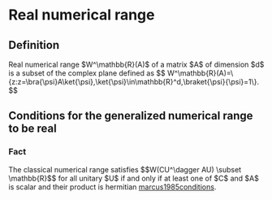 Real numerical range
====================

Definition
----------

Real numerical range \$W\^\\mathbb{R}(A)\$ of a matrix \$A\$ of
dimension \$d\$ is a subset of the complex plane defined as \$\$
W\^\\mathbb{R}(A)=\\{z:z=\\bra{\\psi}A\\ket{\\psi},\\ket{\\psi}\\in\\mathbb{R}\^d,\\braket{\\psi}{\\psi}=1\\}.
\$\$

Conditions for the generalized numerical range to be real
---------------------------------------------------------

### Fact

The classical numerical range satisfies \$\$W(CU\^\\dagger AU) \\subset
\\mathbb{R}\$\$ for all unitary \$U\$ if and only if at least one of
\$C\$ and \$A\$ is scalar and their product is hermitian [marcus1985conditions](@cite).
